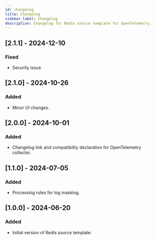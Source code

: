 ```yaml
---
id: changelog
title: Changelog
sidebar_label: Changelog
description: Changelog for Redis source template for OpenTelemetry.
---
```


## [2.1.1] - 2024-12-10

### Fixed
- Security issue

## [2.1.0] - 2024-10-26

### Added
- Minor UI changes.

## [2.0.0] - 2024-10-01

### Added
- Changelog link and compatibility declaration for OpenTelemetry collector.

## [1.1.0] - 2024-07-05

### Added
- Processing rules for log masking.

## [1.0.0] - 2024-06-20

### Added
- Initial version of Redis source template. 